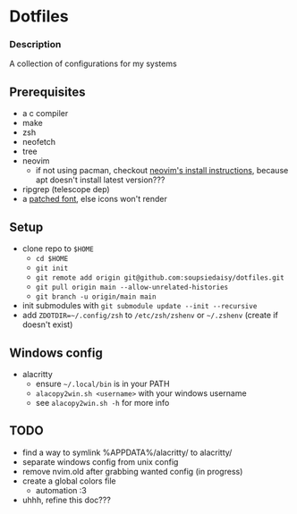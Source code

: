 # Dotfiles

### Description
A collection of configurations for my systems

## Prerequisites
- a c compiler
- make 
- zsh
- neofetch
- tree
- neovim
    * if not using pacman, checkout [neovim's install instructions](https://github.com/neovim/neovim/blob/master/INSTALL.md#linux), because apt doesn't install latest version???
- ripgrep (telescope dep)
- a [patched font](https://www.nerdfonts.com/), else icons won't render

## Setup
- clone repo to `$HOME`
    * `cd $HOME`
    * `git init`
    * `git remote add origin git@github.com:soupsiedaisy/dotfiles.git`
    * `git pull origin main --allow-unrelated-histories`
    * `git branch -u origin/main main`
- init submodules with `git submodule update --init --recursive`
- add `ZDOTDIR=~/.config/zsh` to `/etc/zsh/zshenv` or `~/.zshenv` (create if doesn't exist)

## Windows config
- alacritty
    * ensure `~/.local/bin` is in your PATH
    * `alacopy2win.sh <username>` with your windows username
    * see `alacopy2win.sh -h` for more info

## TODO
- find a way to symlink %APPDATA%/alacritty/ to alacritty/
- separate windows config from unix config
- remove nvim.old after grabbing wanted config (in progress)
- create a global colors file
    * automation :3
- uhhh, refine this doc???

